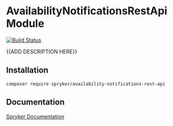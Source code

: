 # AvailabilityNotificationsRestApi Module
[![Build Status](https://travis-ci.org/spryker/availability-notifications-rest-api.svg)](https://travis-ci.org/spryker/availability-notifications-rest-api)

{{ADD DESCRIPTION HERE}}

## Installation

```
composer require spryker/availability-notifications-rest-api
```

## Documentation

[Spryker Documentation](https://documentation.spryker.com/module_guide/overview.htm)
